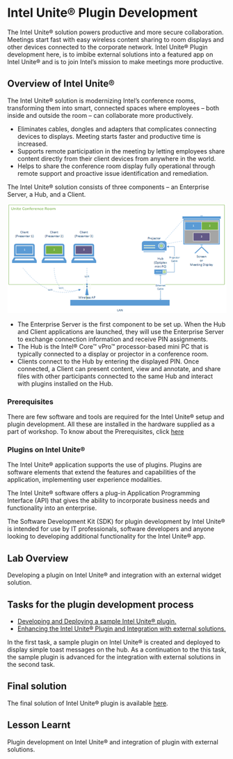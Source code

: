 # Intel Unite® Plugin Development
The Intel Unite® solution powers productive and more secure collaboration. Meetings start fast with easy wireless content sharing to room displays and other devices connected to the corporate network. Intel Unite® Plugin development here, is to imbibe external solutions into a featured app on Intel Unite® and is to join Intel’s mission to make meetings more productive.

## Overview of Intel Unite®
The Intel Unite® solution is modernizing Intel’s conference rooms, transforming them into smart, connected spaces where employees – both inside and outside the room – can collaborate more productively.
-	Eliminates cables, dongles and adapters that complicates connecting devices to displays. Meeting starts faster and productive time is increased.
-	Supports remote participation in the meeting by letting employees share content directly from their client devices from anywhere in the world.
-	Helps to share the conference room display fully operational through remote support and proactive issue identification and remediation.


The Intel Unite® solution consists of three components – an Enterprise Server, a Hub, and a Client.

   ![](./images/UniteEnvironment.PNG)

- 	The Enterprise Server is the first component to be set up. When the Hub and Client applications are launched, they will use the Enterprise Server to exchange connection information and receive PIN assignments.
- 	The Hub is the Intel® Core™ vPro™ processor-based mini PC that is typically connected to a display or projector in a conference room.
- 	Clients connect to the Hub by entering the displayed PIN. Once connected, a Client can present content, view and annotate, and share files with other participants connected to the same Hub and interact with plugins installed on the Hub.


### Prerequisites
There are few software and tools are required for the Intel Unite® setup and plugin development. All these are installed in the hardware supplied as a part of workshop. To know about the Prerequisites, click [here](https://www.intel.in/content/www/in/en/support/articles/000017827/software/software-applications.html)

### Plugins on Intel Unite®
The Intel Unite® application supports the use of plugins. Plugins are software elements that extend the features and capabilities of the application, implementing user experience modalities.

The Intel Unite® software offers a plug-in Application Programming Interface (API) that gives the ability to incorporate business needs and functionality into an enterprise.

The Software Development Kit (SDK) for plugin development by Intel Unite® is intended for use by IT professionals, software developers and anyone looking to developing additional functionality for the Intel Unite® app.

## Lab Overview
Developing a plugin on Intel Unite® and integration with an external widget solution.

## Tasks for the plugin development process

- [Developing and Deploying a sample Intel Unite® plugin. ](./SamplePluginDevelopment.md)
- [Enhancing the Intel Unite® Plugin and Integration with external solutions.](./AdvancedPluginDevelopment.md)

In the first task, a sample plugin on Intel Unite® is created and deployed to display simple toast messages on the hub. As a continuation to the this task, the sample plugin is advanced for the integration with external solutions in the second task.


## Final solution

The final solution of Intel Unite® plugin is available  [here](./solutions/AdvancedPluginSolution.md).
## Lesson Learnt
Plugin development on Intel Unite® and integration of plugin with external solutions.
